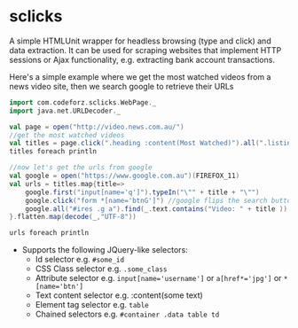 sclicks
===========

A simple HTMLUnit wrapper for headless browsing (type and click) and data extraction. It can be used for scraping websites that implement HTTP sessions or Ajax functionality, e.g. extracting bank account transactions.

Here's a simple example where we get the most watched videos from a news video site, then we search google to retrieve their URLs
```scala
import com.codeforz.sclicks.WebPage._
import java.net.URLDecoder._

val page = open("http://video.news.com.au/")
//get the most watched videos
val titles = page.click(".heading :content(Most Watched)").all(".listing .video-block .heading a").map(_.text)
titles foreach println

//now let's get the urls from google
val google = open("https://www.google.com.au")(FIREFOX_11)
val urls = titles.map{title=>
    google.first("input[name='q']").typeIn("\"" + title + "\"")
    google.click("form *[name='btnG']") //google flips the search button as button and input...
    google.all("#ires .g a").find(_.text.contains("Video: " + title )).map(e=>"q=([^&$]+)".r.findFirstMatchIn(e.attr("href")).map(_.group(1))).flatten
}.flatten.map(decode(_,"UTF-8"))

urls foreach println
```

* Supports the following JQuery-like selectors:
    * Id selector e.g. `#some_id`
    * CSS Class selector e.g. `.some_class`
    * Attribute selector e.g.  `input[name='username']` or `a[href*='jpg']` or `*[name='btn']`
    * Text content selector e.g. :content(some text)
    * Element tag selector e.g. `table`
    * Chained selectors e.g. `#container .data table td `



